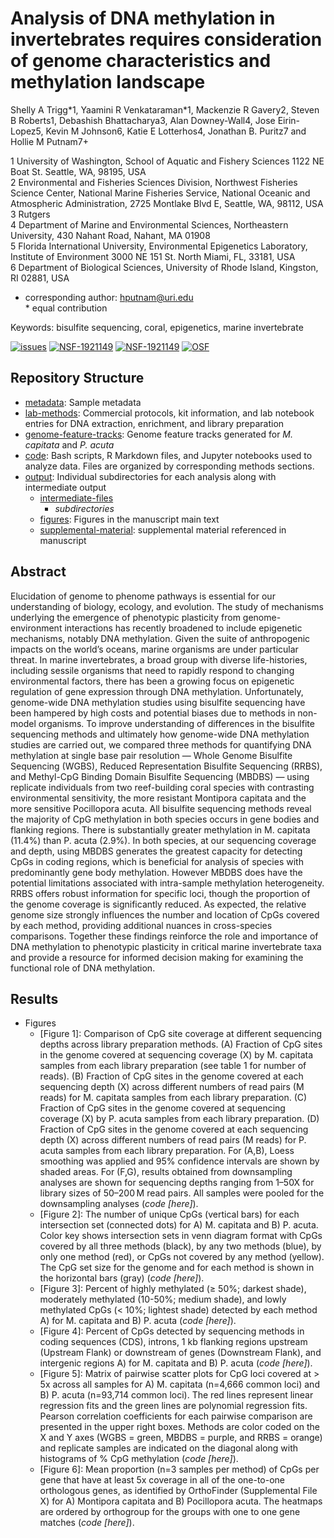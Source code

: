 # Analysis of DNA methylation in invertebrates requires consideration of genome characteristics and methylation landscape

Shelly A Trigg\*1, Yaamini R Venkataraman\*1, Mackenzie R Gavery2, Steven B Roberts1, Debashish Bhattacharya3, Alan Downey-Wall4, Jose Eirin-Lopez5, Kevin M Johnson6, Katie E Lotterhos4, Jonathan B. Puritz7 and Hollie M Putnam7+ 


1 University of Washington, School of Aquatic and Fishery Sciences 1122 NE Boat St. Seattle, WA, 98195, USA  
2 Environmental and Fisheries Sciences Division, Northwest Fisheries Science Center, National Marine Fisheries Service, National Oceanic and Atmospheric Administration, 2725 Montlake Blvd E, Seattle, WA, 98112, USA  
3 Rutgers  
4 Department of Marine and Environmental Sciences, Northeastern University, 430 Nahant Road, Nahant, MA 01908  
5 Florida International University, Environmental Epigenetics Laboratory, Institute of Environment 3000 NE 151 St. North Miami, FL, 33181, USA  
6 Department of Biological Sciences, University of Rhode Island, Kingston, RI 02881, USA  

+ corresponding author: hputnam@uri.edu  
\* equal contribution

Keywords:  bisulfite sequencing, coral, epigenetics, marine invertebrate

[![issues](https://img.shields.io/github/issues/hputnam/Meth_Compare.svg)](https://img.shields.io/github/issues/hputnam/Meth_Compare)
[![NSF-1921149](https://img.shields.io/badge/NSF-1921149-blue.svg)](https://nsf.gov/awardsearch/showAward?AWD_ID=1921149)
[![NSF-1921149](https://img.shields.io/badge/NSF-1921465-blue.svg)](https://nsf.gov/awardsearch/showAward?AWD_ID=1921465)
[![OSF](https://img.shields.io/badge/OSF-x5waz-blueviolet.svg)](https://osf.io/x5waz/)


## Repository Structure

- [metadata](https://github.com/hputnam/Meth_Compare/tree/master/metadata): Sample metadata
- [lab-methods](https://github.com/hputnam/Meth_Compare/tree/master/lab-methods): Commercial protocols, kit information, and lab notebook entries for DNA extraction, enrichment, and library preparation
- [genome-feature-tracks](https://github.com/hputnam/Meth_Compare/tree/master/genome-feature-files): Genome feature tracks generated for *M. capitata* and *P. acuta*
- [code](https://github.com/hputnam/Meth_Compare/tree/master/code): Bash scripts, R Markdown files, and Jupyter notebooks used to analyze data. Files are organized by corresponding methods sections.
- [output](https://github.com/hputnam/Meth_Compare/tree/master/output): Individual subdirectories for each analysis along with intermediate output
    - [intermediate-files]()
         - _subdirectories_
    - [figures](https://github.com/hputnam/Meth_Compare/tree/master/output/figures): Figures in the manuscript main text
    - [supplemental-material](https://github.com/hputnam/Meth_Compare/tree/master/output/supplemental-material): supplemental material referenced in manuscript

## Abstract

Elucidation of genome to phenome pathways is essential for our understanding of biology, ecology, and evolution. The study of mechanisms underlying the emergence of phenotypic plasticity from genome-environment interactions has recently broadened to include epigenetic mechanisms, notably DNA methylation. Given the suite of anthropogenic impacts on the world’s oceans, marine organisms are under particular threat. In marine invertebrates, a broad group with diverse life-histories, including sessile organisms that need to rapidly respond to changing environmental factors, there has been a growing focus on epigenetic regulation of gene expression through DNA methylation. Unfortunately, genome-wide DNA methylation studies using bisulfite sequencing have been hampered by high costs and potential biases due to methods in non-model organisms. To improve understanding of differences in the bisulfite sequencing methods and ultimately how genome-wide DNA methylation studies are carried out, we compared three methods for quantifying DNA methylation at single base pair resolution — Whole Genome Bisulfite Sequencing (WGBS), Reduced Representation Bisulfite Sequencing (RRBS), and Methyl-CpG Binding Domain Bisulfite Sequencing (MBDBS) — using replicate individuals from two reef-building coral species with contrasting environmental sensitivity, the more resistant Montipora capitata and the more sensitive Pocillopora acuta. All bisulfite sequencing methods reveal the majority of CpG methylation in both species occurs in gene bodies and flanking regions. There is substantially greater methylation in M. capitata (11.4%) than P. acuta (2.9%). In both species, at our sequencing coverage and depth, using MBDBS generates the greatest capacity for detecting CpGs in coding regions, which is beneficial for analysis of species with predominantly gene body methylation. However MBDBS does have the potential limitations associated with intra-sample methylation heterogeneity. RRBS offers robust information for specific loci, though the proportion of the genome coverage is significantly reduced. As expected, the relative genome size strongly influences the number and location of CpGs covered by each method, providing additional nuances in cross-species comparisons. Together these findings reinforce the role and importance of DNA methylation to phenotypic plasticity in critical marine invertebrate taxa and provide a resource for informed decision making for examining the functional role of DNA methylation.


## Results

- Figures
	- [Figure 1]: Comparison of CpG site coverage at different sequencing depths across library preparation methods. (A) Fraction of CpG sites in the genome covered at sequencing coverage (X) by M. capitata samples from each library preparation (see table 1 for number of reads). (B) Fraction of CpG sites in the genome covered at each sequencing depth (X) across different numbers of read pairs (M reads) for M. capitata samples from each library preparation. (C) Fraction of CpG sites in the genome covered at sequencing coverage (X) by P. acuta samples from each library preparation. (D) Fraction of CpG sites in the genome covered at each sequencing depth (X) across different numbers of read pairs (M reads) for P. acuta samples from each library preparation. For (A,B), Loess smoothing was applied and 95% confidence intervals are shown by shaded areas. For (F,G), results obtained from downsampling analyses are shown for sequencing depths ranging from 1–50X for library sizes of 50–200 M read pairs. All samples were pooled for the downsampling analyses (*code [here]*).
	- [Figure 2]: The number of unique CpGs (vertical bars) for each intersection set (connected dots) for A) M. capitata and B) P. acuta. Color key shows intersection sets in venn diagram format with CpGs covered by all three methods (black), by any two methods (blue), by only one method (red), or CpGs not covered by any method (yellow). The CpG set size for the genome and for each method is shown in the horizontal bars (gray) (*code [here]*).
	- [Figure 3]: Percent of highly methylated (≥ 50%; darkest shade), moderately methylated (10-50%; medium shade), and lowly methylated CpGs (< 10%; lightest shade) detected by each method A) for M. capitata and B) P. acuta (*code [here]*).
	- [Figure 4]: Percent of CpGs detected by sequencing methods in coding sequences (CDS), introns, 1 kb flanking regions upstream (Upstream Flank) or downstream of genes (Downstream Flank), and intergenic regions A) for M. capitata and B) P. acuta (*code [here]*).
	- [Figure 5]: Matrix of pairwise scatter plots for CpG loci covered at > 5x across all samples for A) M. capitata (n=4,666 common loci) and B) P. acuta (n=93,714 common loci). The red lines represent linear regression fits and the green lines are polynomial regression fits. Pearson correlation coefficients for each pairwise comparison are presented in the upper right boxes. Methods are color coded on the X and Y axes (WGBS = green, MBDBS = purple, and RRBS = orange) and replicate samples are indicated on the diagonal along with histograms of % CpG methylation (*code [here]*).
	- [Figure 6]: Mean proportion (n=3 samples per method) of CpGs per gene that have at least 5x coverage in all of the one-to-one orthologous genes, as identified by OrthoFinder (Supplemental File X) for A) Montipora capitata and B) Pocillopora acuta. The heatmaps are ordered by orthogroup for the groups with one to one gene matches (*code [here]*).
